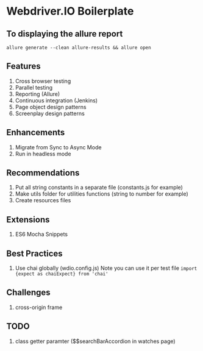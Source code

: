 # Webdriver.IO Boilerplate

## To displaying the allure report

```
allure generate --clean allure-results && allure open
```

## Features

1. Cross browser testing
2. Parallel testing
3. Reporting (Allure)
4. Continuous integration (Jenkins)
5. Page object design patterns
6. Screenplay design patterns

## Enhancements

1. Migrate from Sync to Async Mode
2. Run in headless mode

## Recommendations

1. Put all string constants in a separate file (constants.js for example)
2. Make utils folder for utilities functions (string to number for example)
3. Create resources files

## Extensions

1. ES6 Mocha Snippets

## Best Practices

1. Use chai globally (wdio.config.js)
   Note you can use it per test file `import {expect as chaiExpect} from 'chai'`

## Challenges

1. cross-origin frame

## TODO

1. class getter paramter ($$searchBarAccordion in watches page)
